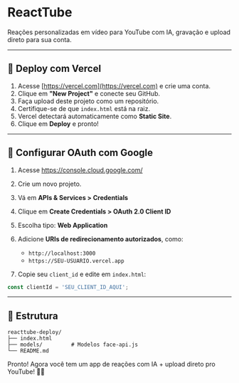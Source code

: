 # ReactTube

Reações personalizadas em vídeo para YouTube com IA, gravação e upload direto para sua conta.

---

## 🚀 Deploy com Vercel

1. Acesse [https://vercel.com](https://vercel.com) e crie uma conta.
2. Clique em **"New Project"** e conecte seu GitHub.
3. Faça upload deste projeto como um repositório.
4. Certifique-se de que `index.html` está na raiz.
5. Vercel detectará automaticamente como **Static Site**.
6. Clique em **Deploy** e pronto!

---

## 🧠 Configurar OAuth com Google

1. Acesse https://console.cloud.google.com/
2. Crie um novo projeto.
3. Vá em **APIs & Services > Credentials**
4. Clique em **Create Credentials > OAuth 2.0 Client ID**
5. Escolha tipo: **Web Application**
6. Adicione **URIs de redirecionamento autorizados**, como:
   - `http://localhost:3000`
   - `https://SEU-USUARIO.vercel.app`

7. Copie seu `client_id` e edite em `index.html`:

```js
const clientId = 'SEU_CLIENT_ID_AQUI';
```

---

## 📁 Estrutura

```
reacttube-deploy/
├── index.html
├── models/         # Modelos face-api.js
└── README.md
```

Pronto! Agora você tem um app de reações com IA + upload direto pro YouTube! 🎥✨

